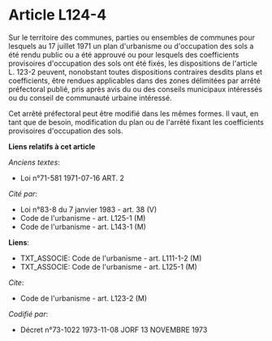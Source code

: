 # Article L124-4

Sur le territoire des communes, parties ou ensembles de communes pour lesquels au 17 juillet 1971 un plan d'urbanisme ou
d'occupation des sols a été rendu public ou a été approuvé ou pour lesquels des coefficients provisoires d'occupation des
sols ont été fixés, les dispositions de l'article L. 123-2 peuvent, nonobstant toutes dispositions contraires desdits plans
et coefficients, être rendues applicables dans des zones délimitées par arrêté préfectoral publié, pris après avis du ou des
conseils municipaux intéressés ou du conseil de communauté urbaine intéressé.

Cet arrêté préfectoral peut être modifié dans les mêmes formes. Il vaut, en tant que de besoin, modification du plan ou de
l'arrêté fixant les coefficients provisoires d'occupation des sols.

**Liens relatifs à cet article**

_Anciens textes_:

  - Loi n°71-581 1971-07-16 ART. 2

_Cité par_:

  - Loi n°83-8 du 7 janvier 1983 - art. 38 (V)
  - Code de l'urbanisme - art. L125-1 (M)
  - Code de l'urbanisme - art. L143-1 (M)

**Liens**:

  - TXT_ASSOCIE: Code de l'urbanisme - art. L111-1-2 (M)
  - TXT_ASSOCIE: Code de l'urbanisme - art. L125-1 (M)

_Cite_:

  - Code de l'urbanisme - art. L123-2 (M)

_Codifié par_:

  - Décret n°73-1022 1973-11-08 JORF 13 NOVEMBRE 1973
